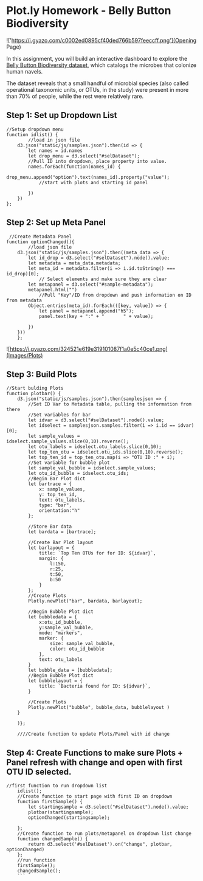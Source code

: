 # Plot.ly Homework - Belly Button Biodiversity

!['https://i.gyazo.com/c0002ed0895cf40ded766b597feeccff.png'](Opening Page)

In this assignment, you will build an interactive dashboard to explore the [Belly Button Biodiversity dataset](http://robdunnlab.com/projects/belly-button-biodiversity/), which catalogs the microbes that colonize human navels.

The dataset reveals that a small handful of microbial species (also called operational taxonomic units, or OTUs, in the study) were present in more than 70% of people, while the rest were relatively rare.

## Step 1: Set up Dropdown List
```
//Setup dropdown menu
function idlist() {
        //load in json file
    d3.json("static/js/samples.json").then(id => {
        let names = id.names
        let drop_menu = d3.select("#selDataset");
        //Pull ID into dropdown, place property into value.
        names.forEach(function(names_id) {
            drop_menu.append("option").text(names_id).property("value");
            //start with plots and starting id panel

        })
    })
};
```
## Step 2: Set up Meta Panel
```
 //Create Metadata Panel
function optionChanged(){
        //load json file
    d3.json("static/js/samples.json").then((meta_data => {
        let id_drop = d3.select("#selDataset").node().value;
        let metadata = meta_data.metadata;
        let meta_id = metadata.filter(i => i.id.toString() === id_drop)[0];
            // Select elements and make sure they are clear
        let metapanel = d3.select("#sample-metadata");
        metapanel.html("")
            //Pull "Key"/ID from dropdown and push information on ID from metadata
        Object.entries(meta_id).forEach(([key, value]) => {
            let panel = metapanel.append("h5");
            panel.text(key + ":" + "       " + value);
                
        })
    }))
    };
```
![https://i.gyazo.com/324521e619e319101087f1a0e5c40ce1.png](Images/Plots)
## Step 3: Build Plots
```
//Start bulding Plots
function plotbar() {
    d3.json("static/js/samples.json").then(samplesjson => {
        //Set ID Var to Metadata table, pulling the information from there
        //Set variables for bar
        let idvar = d3.select("#selDataset").node().value;
        let idselect = samplesjson.samples.filter(i => i.id == idvar)[0];
        let sample_values = idselect.sample_values.slice(0,10).reverse();
        let otu_labels = idselect.otu_labels.slice(0,10);
        let top_ten_otu = idselect.otu_ids.slice(0,10).reverse();
        let top_ten_id = top_ten_otu.map(i => "OTU ID :" + i);
        //Set variable for bubble plot
        let sample_val_bubble = idselect.sample_values;
        let otu_id_bubble = idselect.otu_ids;
        //Begin Bar Plot dict 
        let bartrace = {
            x: sample_values,
            y: top_ten_id,
            text: otu_labels,
            type: "bar",
            orientation:"h"
        };
        
        //Store Bar data
        let bardata = [bartrace];

        //Create Bar Plot layout
        let barlayout = {
            title: `Top Ten OTUs for for ID: ${idvar}`,
            margin: {
                l:150,
                r:25,
                t:50,
                b:50
            }
        };
        //Create Plots
        Plotly.newPlot("bar", bardata, barlayout);

        //Begin Bubble Plot dict
        let bubbledata = {
            x:otu_id_bubble,
            y:sample_val_bubble,
            mode: "markers",
            marker: {
                size: sample_val_bubble,
                color: otu_id_bubble
            },
            text: otu_labels
        }
        let bubble_data = [bubbledata];
        //Begin Bubble Plot dict
        let bubblelayout = {
            title: `Bacteria found for ID: ${idvar}`,
        }

        //Create Plots
        Plotly.newPlot("bubble", bubble_data, bubblelayout )
    }

    )};

    ////Create function to update Plots/Panel with id change
```
## Step 4: Create Functions to make sure Plots + Panel refresh with change and open with first OTU ID selected.
```
//first function to run dropdown list
    idlist();
    //Create function to start page with first ID on dropdown
    function firstSample() {
        let startingsample = d3.select("#selDataset").node().value;
        plotbar(startingsample);
        optionChanged(startingsample);
  
    };
    //Create function to run plots/metapanel on dropdown list change
    function changedSample() {
        return d3.select('#selDataset').on("change", plotbar, optionChanged)
    };
    //run function
    firstSample();
    changedSample();
    ```
